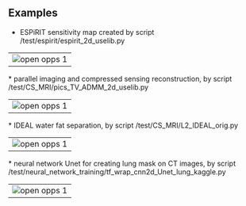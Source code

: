 ## Examples
* ESPiRIT sensitivity map created by script /test/espirit/espirit_2d_uselib.py
<table>
    <tr>
        <td>
            <img alt="open opps 1" src="docs/examples_pic/coil_sens.png">
        </td>
    </tr>
</table>
* parallel imaging and compressed sensing reconstruction, by script /test/CS_MRI/pics_TV_ADMM_2d_uselib.py
<table>
    <tr>
        <td>
            <img alt="open opps 1" src="docs/examples_pic/pics_recon.png">
        </td>
    </tr>
</table>
* IDEAL water fat separation, by script /test/CS_MRI/L2_IDEAL_orig.py
<table>
    <tr>
        <td>
            <img alt="open opps 1" src="docs/examples_pic/L2_IDEAL.png">
        </td>
    </tr>
</table>
* neural network Unet for creating lung mask on CT images, by script /test/neural_network_training/tf_wrap_cnn2d_Unet_lung_kaggle.py
<table>
    <tr>
        <td>
            <img alt="open opps 1" src="docs/examples_pic/Unet_findlung.png">
        </td>
    </tr>
</table>
